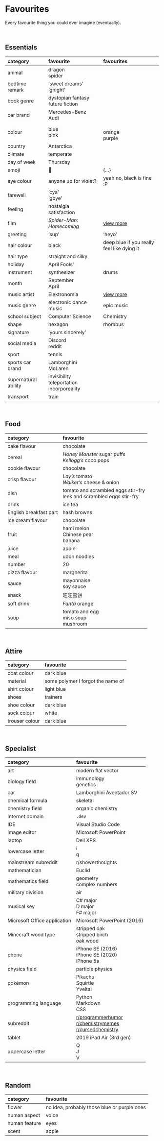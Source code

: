# Favourites

Every favourite thing you could ever imagine (eventually).


<br>


## Essentials

| category | favourite | favourites |
| :------- | :-------- | :--------- |
| animal | dragon <br> spider | |
| bedtime remark | ‘sweet dreams’ <br> ‘gnight’ | |
| book genre | dystopian fantasy future fiction | |
| car brand | Mercedes-Benz <br> Audi | |
| colour | blue <br> pink | <br> orange <br> purple |
| country | Antarctica | |
| climate | temperate | |
| day of week | Thursday | |
| emoji | 👀 | {...} |
| eye colour | anyone up for violet? | yeah no, black is fine :P |
| farewell | ‘cya’ <br> ‘gbye’ | |
| feeling | nostalgia <br> satisfaction | |
| film | *Spider-Man: Homecoming* | [view more](films.md) |
| greeting | ‘sup’ | ‘heyo’ |
| hair colour | black | deep blue if you really feel like dying it |
| hair type | straight and silky | |
| holiday | April Fools’ | |
| instrument | synthesizer | drums |
| month | September <br> April | |
| music artist | Elektronomia | [view more](music.md) |
| music genre | electronic dance music | epic music |
| school subject | Computer Science | Chemistry |
| shape | hexagon | rhombus |
| signature | ‘yours sincerely’ | |
| social media | Discord <br> reddit | |
| sport | tennis | |
| sports car brand | Lamborghini <br> McLaren | |
| supernatural ability | invisibility <br> teleportation <br> incorporeality | |
| transport | train | |


<br>


## Food

| category | favourite |
| :------- | :-------- |
| cake flavour | chocolate |
| cereal | *Honey Monster* sugar puffs <br> *Kellogg’s* coco pops |
| cookie flavour | chocolate |
| crisp flavour | *Lay’s* tomato <br> *Walker’s* cheese & onion |
| dish | tomato and scrambled eggs stir-fry <br> leek and scrambled eggs stir-fry |
| drink | ice tea |
| English breakfast part | hash browns |
| ice cream flavour | chocolate |
| fruit | hami melon <br> Chinese pear <br> banana |
| juice | apple |
| meal | udon noodles |
| number | 20 |
| pizza flavour | margherita |
| sauce | mayonnaise <br> soy sauce |
| snack | 旺旺雪饼 |
| soft drink | *Fanta* orange |
| soup | tomato and egg <br> miso soup <br> mushroom |


<br>


## Attire

| category | favourite |
| :------- | :-------- |
| coat colour | dark blue |
| material | some polymer I forgot the name of |
| shirt colour | light blue |
| shoes | trainers |
| shoe colour | dark blue |
| sock colour | white |
| trouser colour | dark blue |


<br>


## Specialist

| category | favourite |
| :------- | :-------- |
| art | modern flat vector |
| biology field | immunology <br> genetics |
| car | Lamborghini Aventador SV |
| chemical formula | skeletal |
| chemistry field | organic chemistry |
| internet domain | `.dev` |
| IDE | Visual Studio Code |
| image editor | Microsoft PowerPoint |
| laptop | Dell XPS |
| lowercase letter | i <br> q |
| mainstream subreddit | r/showerthoughts |
| mathematician | Euclid |
| mathematics field | geometry <br> complex numbers |
| military division | air |
| musical key | C# major <br> D major <br> F# major |
| Microsoft Office application | Microsoft PowerPoint (2016) |
| Minecraft wood type | stripped oak <br> stripped birch <br> oak wood |
| phone | iPhone SE (2016) <br> iPhone SE (2020) <br> iPhone 5s |
| physics field | particle physics |
| pokémon | Pikachu <br> Squirtle <br> Yveltal |
| programming language | Python <br> Markdown <br> CSS |
| subreddit | [r/programmerhumor](https://reddit.com/r/programmerhumor) <br> [r/chemistrymemes](https://reddit.com/r/chemistrymemes) <br> [r/cursedchemistry](https://reddit.com/r/cursedchemistry) |
| tablet | 2019 iPad Air (3rd gen) |
| uppercase letter | Q <br> J <br> V |


<br>


## Random

| category | favourite |
| :------- | :-------- |
| flower | no idea, probably those blue or purple ones |
| human aspect | voice |
| human feature | eyes |
| scent | apple |
